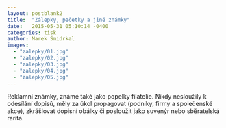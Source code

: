 ```yaml
---
layout: postblank2
title:  "Zálepky, pečetky a jiné známky"
date:   2015-05-31 05:10:14 -0400
categories: tisk
author: Marek Šmidrkal
images:
  - "zalepky/01.jpg"
  - "zalepky/02.jpg"
  - "zalepky/03.jpg"
  - "zalepky/04.jpg"
  - "zalepky/05.jpg"
---
```

Reklamní známky, známé také jako popelky filatelie. Nikdy nesloužily k odesílání dopisů, měly za úkol propagovat (podniky, firmy a společenské akce), zkrášlovat dopisní obálky či posloužit jako suvenýr nebo sběratelská rarita.
